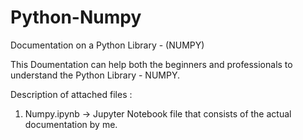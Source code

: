 # Python-Numpy
Documentation on a Python Library - (NUMPY)

This Doumentation can help both the beginners and professionals to understand the Python Library - NUMPY.

Description of attached files :
1. Numpy.ipynb        ->  Jupyter Notebook file that consists of the actual documentation by me.
